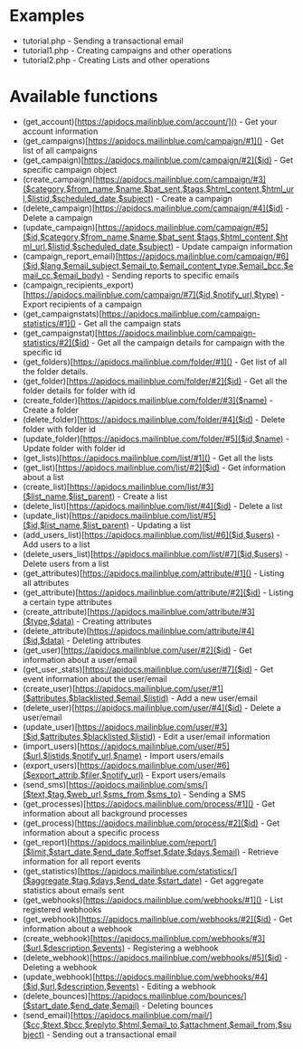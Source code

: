 # Examples

 * tutorial.php - Sending a transactional email
 * tutorial1.php - Creating campaigns and other operations
 * tutorial2.php - Creating Lists and other operations

# Available functions

 * (get_account)[https://apidocs.mailinblue.com/account/]() - Get your account information
 * (get_campaigns)[https://apidocs.mailinblue.com/campaign/#1]() - Get list of all campaigns
 * (get_campaign)[https://apidocs.mailinblue.com/campaign/#2]($id) - Get specific campaign object
 * (create_campaign)[https://apidocs.mailinblue.com/campaign/#3]($category,$from_name,$name,$bat_sent,$tags,$html_content,$html_url,$listid,$scheduled_date,$subject) - Create a campaign
 * (delete_campaign)[https://apidocs.mailinblue.com/campaign/#4]($id) - Delete a campaign
 * (update_campaign)[https://apidocs.mailinblue.com/campaign/#5]($id,$category,$from_name,$name,$bat_sent,$tags,$html_content,$html_url,$listid,$scheduled_date,$subject) - Update campaign information
 * (campaign_report_email)[https://apidocs.mailinblue.com/campaign/#6]($id,$lang,$email_subject,$email_to,$email_content_type,$email_bcc,$email_cc,$email_body) - Sending reports to specific emails
 * (campaign_recipients_export)[https://apidocs.mailinblue.com/campaign/#7]($id,$notify_url,$type) - Export recipients of a campaign
 * (get_campaignstats)[https://apidocs.mailinblue.com/campaign-statistics/#1]() - Get all the campaign stats
 * (get_campaignstat)[https://apidocs.mailinblue.com/campaign-statistics/#2]($id) - Get all the campaign details for campaign with the specific id
 * (get_folders)[https://apidocs.mailinblue.com/folder/#1]() - Get list of all the folder details.
 * (get_folder)[https://apidocs.mailinblue.com/folder/#2]($id) - Get all the folder details for folder with id <id>
 * (create_folder)[https://apidocs.mailinblue.com/folder/#3]($name) - Create a folder
 * (delete_folder)[https://apidocs.mailinblue.com/folder/#4]($id) - Delete folder with folder id <id>
 * (update_folder)[https://apidocs.mailinblue.com/folder/#5]($id,$name) - Update folder with folder id <id>
 * (get_lists)[https://apidocs.mailinblue.com/list/#1]() - Get all the lists
 * (get_list)[https://apidocs.mailinblue.com/list/#2]($id) - Get information about a list
 * (create_list)[https://apidocs.mailinblue.com/list/#3]($list_name,$list_parent) - Create a list
 * (delete_list)[https://apidocs.mailinblue.com/list/#4]($id) - Delete a list
 * (update_list)[https://apidocs.mailinblue.com/list/#5]($id,$list_name,$list_parent) - Updating a list
 * (add_users_list)[https://apidocs.mailinblue.com/list/#6]($id,$users) - Add users to a list
 * (delete_users_list)[https://apidocs.mailinblue.com/list/#7]($id,$users) - Delete users from a list
 * (get_attributes)[https://apidocs.mailinblue.com/attribute/#1]() - Listing all attributes
 * (get_attribute)[https://apidocs.mailinblue.com/attribute/#2]($id) - Listing a certain type attributes
 * (create_attribute)[https://apidocs.mailinblue.com/attribute/#3]($type,$data) - Creating attributes
 * (delete_attribute)[https://apidocs.mailinblue.com/attribute/#4]($id,$data) - Deleting attributes
 * (get_user)[https://apidocs.mailinblue.com/user/#2]($id) - Get information about a user/email
 * (get_user_stats)[https://apidocs.mailinblue.com/user/#7]($id) - Get event information about the user/email
 * (create_user)[https://apidocs.mailinblue.com/user/#1]($attributes,$blacklisted,$email,$listid) - Add a new user/email
 * (delete_user)[https://apidocs.mailinblue.com/user/#4]($id) - Delete a user/email
 * (update_user)[https://apidocs.mailinblue.com/user/#3]($id,$attributes,$blacklisted,$listid) - Edit a user/email information
 * (import_users)[https://apidocs.mailinblue.com/user/#5]($url,$listids,$notify_url,$name) - Import users/emails
 * (export_users)[https://apidocs.mailinblue.com/user/#6]($export_attrib,$filer,$notify_url) - Export users/emails
 * (send_sms)[https://apidocs.mailinblue.com/sms/]($text,$tag,$web_url,$sms_from,$sms_to) - Sending a SMS
 * (get_processes)[https://apidocs.mailinblue.com/process/#1]() - Get information about all background processes
 * (get_process)[https://apidocs.mailinblue.com/process/#2]($id) - Get information about a specific process
 * (get_report)[https://apidocs.mailinblue.com/report/]($limit,$start_date,$end_date,$offset,$date,$days,$email) - Retrieve information for all report events
 * (get_statistics)[https://apidocs.mailinblue.com/statistics/]($aggregate,$tag,$days,$end_date,$start_date) - Get aggregate statistics about emails sent
 * (get_webhooks)[https://apidocs.mailinblue.com/webhooks/#1]() - List registered webhooks
 * (get_webhook)[https://apidocs.mailinblue.com/webhooks/#2]($id) - Get information about a webhook
 * (create_webhook)[https://apidocs.mailinblue.com/webhooks/#3]($url,$description,$events) - Registering a webhook
 * (delete_webhook)[https://apidocs.mailinblue.com/webhooks/#5]($id) - Deleting a webhook
 * (update_webhook)[https://apidocs.mailinblue.com/webhooks/#4]($id,$url,$description,$events) - Editing a webhook
 * (delete_bounces)[https://apidocs.mailinblue.com/bounces/]($start_date,$end_date,$email) - Deleting bounces
 * (send_email)[https://apidocs.mailinblue.com/mail/]($cc,$text,$bcc,$replyto,$html,$email_to,$attachment,$email_from,$subject) - Sending out a transactional email
